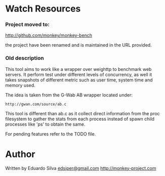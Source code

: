 # Watch Resources

### Project moved to:

http://github.com/monkey/monkey-bench

the project have been renamed and is maintained in the URL provided.


### Old description

This tool aims to work like a wrapper over weighttp to benchmark web
servers. It perform test under different levels of concurrency, as well
it takes snapshots of different metric such as user time, system time and
memory used.

The idea is taken from the G-Wab AB wrapper located under:

    http://gwan.com/source/ab.c

This tool is different than ab.c as it collect direct information from
the proc filesystem to gather the stats from each process instead of spawn
child processes like 'ps' to obtain the same.

For pending features refer to the TODO file.

Author
======
Written by Eduardo Silva <edsiper@gmail.com>
http://monkey-project.com
